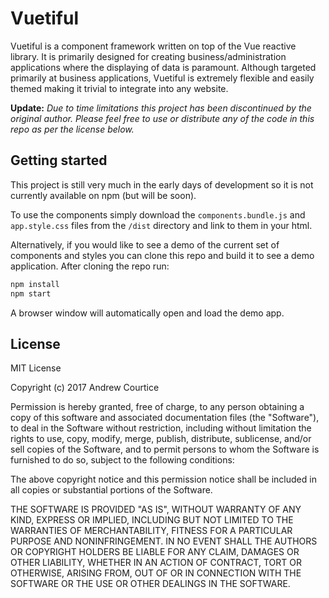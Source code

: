 # Vuetiful

Vuetiful is a component framework written on top of the Vue reactive library. It is primarily designed for creating business/administration applications where the displaying of data is paramount. Although targeted primarily at business applications, Vuetiful is extremely flexible and easily themed making it trivial to integrate into any website.

**Update:** *Due to time limitations this project has been discontinued by the original author. Please feel free to use or distribute any of the code in this repo as per the license below.*

## Getting started
This project is still very much in the early days of development so it is not currently available on npm (but will be soon). 

To use the components simply download the `components.bundle.js` and `app.style.css` files from the `/dist` directory and link to them in your html.

Alternatively, if you would like to see a demo of the current set of components and styles you can clone this repo and build it to see a demo application. After cloning the repo run:

```bash
npm install
npm start
```

A browser window will automatically open and load the demo app.


## License
MIT License

Copyright (c) 2017 Andrew Courtice

Permission is hereby granted, free of charge, to any person obtaining a copy
of this software and associated documentation files (the "Software"), to deal
in the Software without restriction, including without limitation the rights
to use, copy, modify, merge, publish, distribute, sublicense, and/or sell
copies of the Software, and to permit persons to whom the Software is
furnished to do so, subject to the following conditions:

The above copyright notice and this permission notice shall be included in all
copies or substantial portions of the Software.

THE SOFTWARE IS PROVIDED "AS IS", WITHOUT WARRANTY OF ANY KIND, EXPRESS OR
IMPLIED, INCLUDING BUT NOT LIMITED TO THE WARRANTIES OF MERCHANTABILITY,
FITNESS FOR A PARTICULAR PURPOSE AND NONINFRINGEMENT. IN NO EVENT SHALL THE
AUTHORS OR COPYRIGHT HOLDERS BE LIABLE FOR ANY CLAIM, DAMAGES OR OTHER
LIABILITY, WHETHER IN AN ACTION OF CONTRACT, TORT OR OTHERWISE, ARISING FROM,
OUT OF OR IN CONNECTION WITH THE SOFTWARE OR THE USE OR OTHER DEALINGS IN THE
SOFTWARE.

